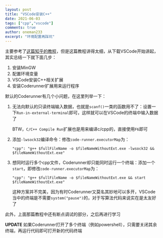 ```yaml
---
layout: post
title: "VSCode安装C++"
date: 2021-06-03
tags: ["cpp","vscode"]
comments: true
author: oneman233
excerpt: "环境配置再踩坑"
---
```


主要参考了[这篇知乎的教程](https://zhuanlan.zhihu.com/p/77645306)，但是这篇教程讲得太细，从下载VSCode开始讲起，其实总结一下就下面几步：

1. 安装MinGW
2. 配置环境变量
3. VSCode安装C++相关扩展
4. 安装Coderunner扩展用来运行程序

默认的Coderunner有几个小问题，在这里列举一下：

1. 无法向默认的只读终端输入数据，也就是`scanf()`一类的函数用不了：设置一下`Run-in-external-terminal`即可，这样就可以在VSCode的终端中输入数据了

    BTW，`C/C++ Compile Run`扩展也是用来编译c/cpp的，直接使用`F6`即可

2. 添加`-lwsock32`编译命令：修改`code-runner.executorMap`为：

    `"cpp": "g++ $fullFileName -o $fileNameWithoutExt.exe -lwsock32 && $fileNameWithoutExt.exe"`

3. 想同时运行多个cpp文件，Coderunner却只能同时运行一个终端：添加一个`start`，即修改`code-runner.executorMap`为：

    `"cpp": "g++ $fullFileName -o $fileNameWithoutExt.exe && start $fileNameWithoutExt.exe"`
    
    这种方案并不完美，因为有时Coderunner又莫名其妙地可以多开，VSCode当中的终端是不需要`system("pause")`的，对于写算法代码来说实在是太友好了

此外，上面那篇教程中还有断点调试的部分，之后再进行学习

**UPDATE** 如果Coderunner打开了多个终端（例如powershell），只需要关闭其余终端，再运行代码即可打开新的代码终端